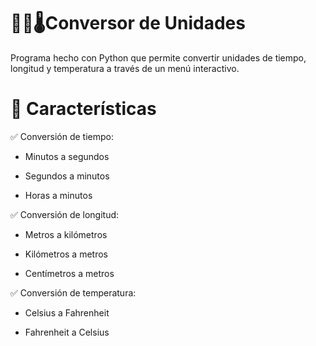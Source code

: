 # 🔢📏🌡️Conversor de Unidades 

Programa hecho con Python que permite convertir unidades de tiempo, longitud y temperatura a través de un menú interactivo.

# 📌 Características

✅ Conversión de tiempo:

  - Minutos a segundos

  - Segundos a minutos

  - Horas a minutos

✅ Conversión de longitud:

  - Metros a kilómetros

  - Kilómetros a metros

  - Centímetros a metros

✅ Conversión de temperatura:

  - Celsius a Fahrenheit

  - Fahrenheit a Celsius
